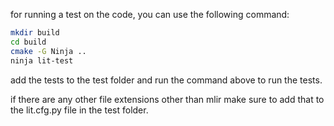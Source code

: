 for running a test on the code, you can use the following command:
```bash
mkdir build
cd build
cmake -G Ninja ..
ninja lit-test

```
add the tests to the test folder and run the command above to run the tests.

if there are any other file extensions other than mlir make sure to add that to the lit.cfg.py file in the test folder.


